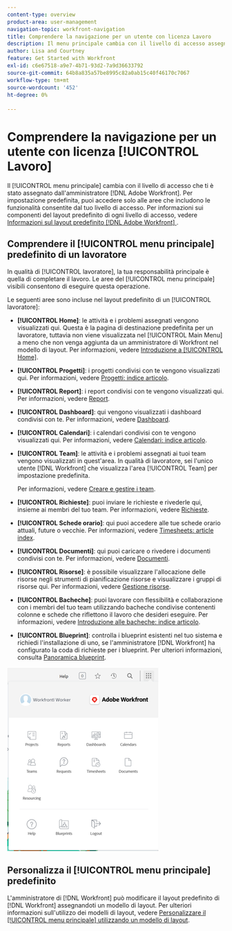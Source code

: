 ```yaml
---
content-type: overview
product-area: user-management
navigation-topic: workfront-navigation
title: Comprendere la navigazione per un utente con licenza Lavoro
description: Il menu principale cambia con il livello di accesso assegnato dall'amministratore  [!DNL Adobe Workfront] . Per impostazione predefinita, puoi accedere solo alle aree che includono le funzionalità consentite dal tuo livello di accesso.
author: Lisa and Courtney
feature: Get Started with Workfront
exl-id: c6e67518-a9e7-4b71-93d2-7a9d36633792
source-git-commit: 64b8a835a57be8995c82a0ab15c40f46170c7067
workflow-type: tm+mt
source-wordcount: '452'
ht-degree: 0%

---
```


# Comprendere la navigazione per un utente con licenza [!UICONTROL Lavoro]

Il [!UICONTROL menu principale] cambia con il livello di accesso che ti è stato assegnato dall&#39;amministratore [!DNL Adobe Workfront]. Per impostazione predefinita, puoi accedere solo alle aree che includono le funzionalità consentite dal tuo livello di accesso. Per informazioni sui componenti del layout predefinito di ogni livello di accesso, vedere [Informazioni sul layout predefinito [!DNL Adobe Workfront] ](../../../administration-and-setup/customize-workfront/use-layout-templates/about-the-default-wf-layout.md).

## Comprendere il [!UICONTROL menu principale] predefinito di un lavoratore

In qualità di [!UICONTROL lavoratore], la tua responsabilità principale è quella di completare il lavoro. Le aree del [!UICONTROL menu principale] visibili consentono di eseguire questa operazione.

Le seguenti aree sono incluse nel layout predefinito di un [!UICONTROL lavoratore]:

* **[!UICONTROL Home]**: le attività e i problemi assegnati vengono visualizzati qui. Questa è la pagina di destinazione predefinita per un lavoratore, tuttavia non viene visualizzata nel [!UICONTROL Main Menu] a meno che non venga aggiunta da un amministratore di Workfront nel modello di layout.  Per informazioni, vedere [Introduzione a [!UICONTROL Home]](../../../workfront-basics/using-home/using-the-home-area/get-started-with-home.md).

* **[!UICONTROL Progetti]**: i progetti condivisi con te vengono visualizzati qui. Per informazioni, vedere [Progetti: indice articolo](../../../manage-work/projects/projects-overview.md).

* **[!UICONTROL Report]**: i report condivisi con te vengono visualizzati qui. Per informazioni, vedere [Report](../../../reports-and-dashboards/reports/reports-overview.md).

* **[!UICONTROL Dashboard]**: qui vengono visualizzati i dashboard condivisi con te. Per informazioni, vedere [Dashboard](../../../reports-and-dashboards/dashboards/dashboards-overview.md).

* **[!UICONTROL Calendari]**: i calendari condivisi con te vengono visualizzati qui. Per informazioni, vedere [Calendari: indice articolo](../../../reports-and-dashboards/reports/calendars/calendars.md).

* **[!UICONTROL Team]**: le attività e i problemi assegnati ai tuoi team vengono visualizzati in quest&#39;area. In qualità di lavoratore, sei l&#39;unico utente [!DNL Workfront] che visualizza l&#39;area [!UICONTROL Team] per impostazione predefinita.

  Per informazioni, vedere [Creare e gestire i team](../../../people-teams-and-groups/create-and-manage-teams/create-and-mange-teams.md).

* **[!UICONTROL Richieste]**: puoi inviare le richieste e rivederle qui, insieme ai membri del tuo team. Per informazioni, vedere [Richieste](../../../manage-work/requests/requests-overview.md).

* **[!UICONTROL Schede orario]**: qui puoi accedere alle tue schede orario attuali, future o vecchie. Per informazioni, vedere [Timesheets: article index](../../../timesheets/timesheets-all.md).

* **[!UICONTROL Documenti]**: qui puoi caricare o rivedere i documenti condivisi con te. Per informazioni, vedere [Documenti](../../../documents/documents-overview.md).

* **[!UICONTROL Risorse]**: è possibile visualizzare l&#39;allocazione delle risorse negli strumenti di pianificazione risorse e visualizzare i gruppi di risorse qui. Per informazioni, vedere [Gestione risorse](../../../resource-mgmt/manage-resources.md).

* **[!UICONTROL Bacheche]**: puoi lavorare con flessibilità e collaborazione con i membri del tuo team utilizzando bacheche condivise contenenti colonne e schede che riflettono il lavoro che desideri eseguire. Per informazioni, vedere [Introduzione alle bacheche: indice articolo](../../../agile/get-started-with-boards/get-started-with-boards.md).

* **[!UICONTROL Blueprint]**: controlla i blueprint esistenti nel tuo sistema e richiedi l&#39;installazione di uno, se l&#39;amministratore [!DNL Workfront] ha configurato la coda di richieste per i blueprint. Per ulteriori informazioni, consulta [Panoramica blueprint](../../../administration-and-setup/blueprints/blueprints-overview.md).

![Menu principale lavoratore](assets/worker-main-menu-350x426.png)

## Personalizza il [!UICONTROL menu principale] predefinito

L&#39;amministratore di [!DNL Workfront] può modificare il layout predefinito di [!DNL Workfront] assegnandoti un modello di layout. Per ulteriori informazioni sull&#39;utilizzo dei modelli di layout, vedere [Personalizzare il [!UICONTROL menu principale] utilizzando un modello di layout](../../../administration-and-setup/customize-workfront/use-layout-templates/customize-main-menu.md).

